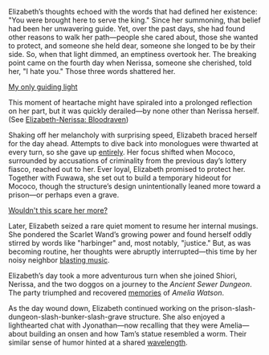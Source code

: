 <!-- title: Elizabeth Rose Bloodflame -->
<!-- status: Alive -->

Elizabeth’s thoughts echoed with the words that had defined her existence: "You were brought here to serve the king." Since her summoning, that belief had been her unwavering guide. Yet, over the past days, she had found other reasons to walk her path—people she cared about, those she wanted to protect, and someone she held dear, someone she longed to be by their side. So, when that light dimmed, an emptiness overtook her. The breaking point came on the fourth day when Nerissa, someone she cherished, told her, "I hate you." Those three words shattered her.

[My only guiding light](#embed:https://www.youtube.com/live/1_dhGL0K5-k?t=183)

This moment of heartache might have spiraled into a prolonged reflection on her part, but it was quickly derailed—by none other than Nerissa herself. (See [Elizabeth-Nerissa: Bloodraven](#edge:liz-nerissa))

Shaking off her melancholy with surprising speed, Elizabeth braced herself for the day ahead. Attempts to dive back into monologues were thwarted at every turn, so she gave up [entirely](https://www.youtube.com/live/1_dhGL0K5-k?feature=shared&t=1381). Her focus shifted when Mococo, surrounded by accusations of criminality from the previous day’s lottery fiasco, reached out to her. Ever loyal, Elizabeth promised to protect her. Together with Fuwawa, she set out to build a temporary hideout for Mococo, though the structure’s design unintentionally leaned more toward a prison—or perhaps even a grave.

[Wouldn't this scare her more?](#embed:https://www.youtube.com/live/1_dhGL0K5-k?feature=shared&t=2077)

Later, Elizabeth seized a rare quiet moment to resume her internal musings. She pondered the Scarlet Wand’s growing power and found herself oddly stirred by words like "harbinger" and, most notably, "justice." But, as was becoming routine, her thoughts were abruptly interrupted—this time by her noisy neighbor [blasting music](https://www.youtube.com/live/1_dhGL0K5-k?feature=shared&t=4393).

Elizabeth’s day took a more adventurous turn when she joined Shiori, Nerissa, and the two doggos on a journey to the _Ancient Sewer Dungeon_. The party triumphed and recovered [memories](https://www.youtube.com/live/1_dhGL0K5-k?feature=shared&t=5881) of _Amelia Watson_.

As the day wound down, Elizabeth continued working on the prison-slash-dungeon-slash-bunker-slash-grave structure. She also enjoyed a lighthearted chat with Jyonathan—now recalling that they were Amelia—about building an onsen and how Tam’s statue resembled a worm. Their similar sense of humor hinted at a shared [wavelength](https://www.youtube.com/live/1_dhGL0K5-k?feature=shared&t=12113).